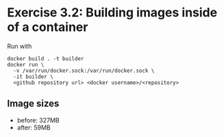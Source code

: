 # Exercise 3.2: Building images inside of a container

Run with

```
docker build . -t builder
docker run \
  -v /var/run/docker.sock:/var/run/docker.sock \
  -it builder \
  <github repository url> <docker username>/<repository>
```

## Image sizes

- before: 327MB
- after: 59MB
